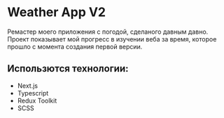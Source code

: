 # Weather App V2

Ремастер моего приложения с погодой, сделаного давным давно.
Проект показывает мой прогресс в изучении веба за время, которое прошло с момента создания первой версии.

## Использются технологии:
- Next.js
- Typescript
- Redux Toolkit
- SCSS
